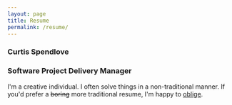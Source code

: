 ```yaml
---
layout: page
title: Resume
permalink: /resume/
---
```


<section>
  <aside></aside>
  <article class="type-system-geometric">
    <h1>Curtis Spendlove</h1>
    <h3>Software Project Delivery Manager</h3>
    <p>I'm a creative individual. I often solve things in a non-traditional manner. If you'd prefer a <span style="text-decoration: line-through">boring</span> more traditional resume, I'm happy to <a target="_blank" href="/curtisspendlove-resume.pdf" title="View a Traditional PDF Format Resume">oblige</a>.</p>
  </article>
</section>
